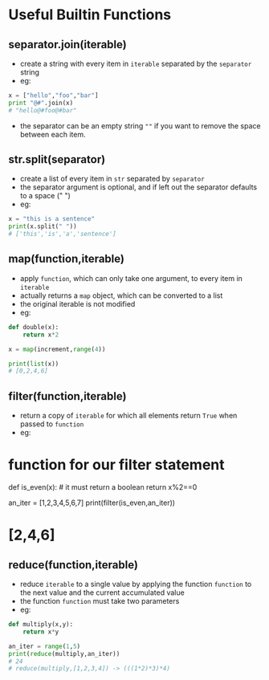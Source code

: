 # Useful Builtin Functions

## separator.join(iterable)
* create a string with every item in `iterable` separated by the `separator` string
* eg:
```python
x = ["hello","foo","bar"]
print "@#".join(x)
# "hello@#foo@#bar"
```
* the separator can be an empty string `""` if you want to remove the space between each item.

## str.split(separator)

* create a list of every item in `str` separated by `separator`
* the separator argument is optional, and if left out the separator defaults to a space (" ")
* eg:
```python
x = "this is a sentence"
print(x.split(" "))
# ['this','is','a','sentence']
```

## map(function,iterable)
* apply `function`, which can only take one argument, to every item in `iterable`
* actually returns a `map` object, which can be converted to a list
* the original iterable is not modified
* eg:
```python
def double(x):
    return x*2

x = map(increment,range(4))

print(list(x))
# [0,2,4,6]
```

## filter(function,iterable)
* return a copy of `iterable` for which all elements return `True` when passed to `function`
* eg:
# function for our filter statement
def is_even(x):
    # it must return a boolean
    return x%2==0

an_iter = [1,2,3,4,5,6,7]
print(filter(is_even,an_iter))
# [2,4,6]

## reduce(function,iterable)
* reduce `iterable` to a single value by applying the function `function` to the next value and the current accumulated value
* the function `function` must take two parameters
* eg:
```python
def multiply(x,y):
    return x*y

an_iter = range(1,5)
print(reduce(multiply,an_iter))
# 24
# reduce(multiply,[1,2,3,4]) -> (((1*2)*3)*4)
